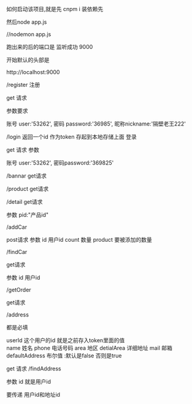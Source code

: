 如何启动该项目,就是先  cnpm i  装依赖先

然后node app.js

//nodemon app.js


跑出来的后的端口是 监听成功 9000



开始默认的头部是

<!-- 公共部分 -->
http://localhost:9000


/register
注册

get 请求

参数要求

账号 user:'53262',
密码 password:'36985',
昵称nickname:'隔壁老王222'


<!-- ************* -->

/login   返回一个id  作为token  存起到本地存储上面
登录 

get 请求
参数
<!-- 例如 -->
账号 user:'53262',
密码password:'369825'

<!-- ************* -->


 <!-- 轮播图数据 -->
/bannar
get请求


<!-- 获取推荐产品 -->

/product
get请求


<!-- 获取详产品情 -->

/detail
get请求

参数
  pid:"产品id"



<!-- //添加到购物车 -->
/addCar

post请求
参数
id 用户id
count 数量
product 要被添加的数量

<!-- 查询购物车的 -->
/findCar

get请求

参数
id  用户id


<!-- 提交订单的  为写-->

/getOrder



<!-- 添加地址 -->
get请求

/address

都是必填

userId     这个用户的id  就是之前存入token里面的值  
name 姓名
phone 电话号码
area 地区
detialArea 详细地址
mail  邮箱
defaultAddress  布尔值 :默认是false   否则是true  


<!-- 查询地址 -->
get 请求
/findAddress

参数
id  就是用户id


<!-- 修改地址 暂时未写 -->
要传递 用户id和地址id




